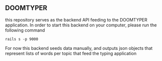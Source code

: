 ## DOOMTYPER
this repository serves as the backend API feeding to the DOOMTYPER application. 
In order to start this backend on your computer, please run the following command
```
rails s -p 9000
```

For now this backend seeds data manually, and outputs json objects that represent lists of words per topic that feed the typing application